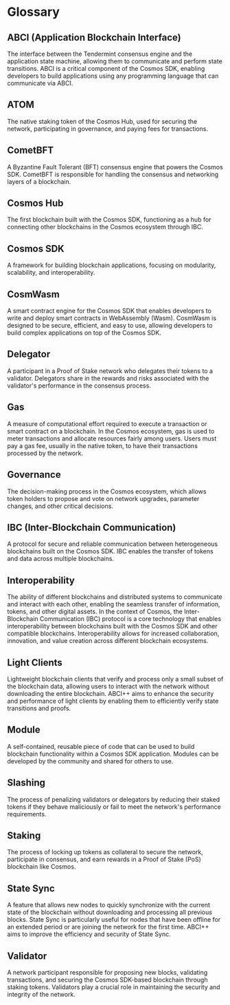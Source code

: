 # Glossary

## ABCI (Application Blockchain Interface)
The interface between the Tendermint consensus engine and the application state machine, allowing them to communicate and perform state transitions. ABCI is a critical component of the Cosmos SDK, enabling developers to build applications using any programming language that can communicate via ABCI.

## ATOM
The native staking token of the Cosmos Hub, used for securing the network, participating in governance, and paying fees for transactions.

## CometBFT
A Byzantine Fault Tolerant (BFT) consensus engine that powers the Cosmos SDK. CometBFT is responsible for handling the consensus and networking layers of a blockchain.

## Cosmos Hub
The first blockchain built with the Cosmos SDK, functioning as a hub for connecting other blockchains in the Cosmos ecosystem through IBC.

## Cosmos SDK
A framework for building blockchain applications, focusing on modularity, scalability, and interoperability.

## CosmWasm
A smart contract engine for the Cosmos SDK that enables developers to write and deploy smart contracts in WebAssembly (Wasm). CosmWasm is designed to be secure, efficient, and easy to use, allowing developers to build complex applications on top of the Cosmos SDK.

## Delegator
A participant in a Proof of Stake network who delegates their tokens to a validator. Delegators share in the rewards and risks associated with the validator's performance in the consensus process.

## Gas
A measure of computational effort required to execute a transaction or smart contract on a blockchain. In the Cosmos ecosystem, gas is used to meter transactions and allocate resources fairly among users. Users must pay a gas fee, usually in the native token, to have their transactions processed by the network.

## Governance
The decision-making process in the Cosmos ecosystem, which allows token holders to propose and vote on network upgrades, parameter changes, and other critical decisions.

## IBC (Inter-Blockchain Communication)
A protocol for secure and reliable communication between heterogeneous blockchains built on the Cosmos SDK. IBC enables the transfer of tokens and data across multiple blockchains.

## Interoperability
The ability of different blockchains and distributed systems to communicate and interact with each other, enabling the seamless transfer of information, tokens, and other digital assets. In the context of Cosmos, the Inter-Blockchain Communication (IBC) protocol is a core technology that enables interoperability between blockchains built with the Cosmos SDK and other compatible blockchains. Interoperability allows for increased collaboration, innovation, and value creation across different blockchain ecosystems.

## Light Clients
Lightweight blockchain clients that verify and process only a small subset of the blockchain data, allowing users to interact with the network without downloading the entire blockchain. ABCI++ aims to enhance the security and performance of light clients by enabling them to efficiently verify state transitions and proofs.

## Module
A self-contained, reusable piece of code that can be used to build blockchain functionality within a Cosmos SDK application. Modules can be developed by the community and shared for others to use.

## Slashing
The process of penalizing validators or delegators by reducing their staked tokens if they behave maliciously or fail to meet the network's performance requirements.

## Staking
The process of locking up tokens as collateral to secure the network, participate in consensus, and earn rewards in a Proof of Stake (PoS) blockchain like Cosmos.

## State Sync
A feature that allows new nodes to quickly synchronize with the current state of the blockchain without downloading and processing all previous blocks. State Sync is particularly useful for nodes that have been offline for an extended period or are joining the network for the first time. ABCI++ aims to improve the efficiency and security of State Sync.

## Validator
A network participant responsible for proposing new blocks, validating transactions, and securing the Cosmos SDK-based blockchain through staking tokens. Validators play a crucial role in maintaining the security and integrity of the network.